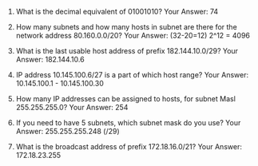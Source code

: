 1. What is the decimal equivalent of 01001010?
Your Answer: 74

2. How many subnets and how many hosts in subnet are there for the network address 80.160.0.0/20?
Your Answer: (32-20=12)  2^12 = 4096

3. What is the last usable host address of prefix 182.144.10.0/29?
Your Answer: 182.144.10.6 

4. IP address 10.145.100.6/27 is a part of which host range?
Your Answer: 10.145.100.1 - 10.145.100.30

5. How many IP addresses can be assigned to hosts, for subnet Masl 255.255.255.0?
Your Answer: 254

6. If you need to have 5 subnets, which subnet mask do you use?
Your Answer: 255.255.255.248 (/29)

7. What is the broadcast address of prefix 172.18.16.0/21?
Your Answer: 172.18.23.255
